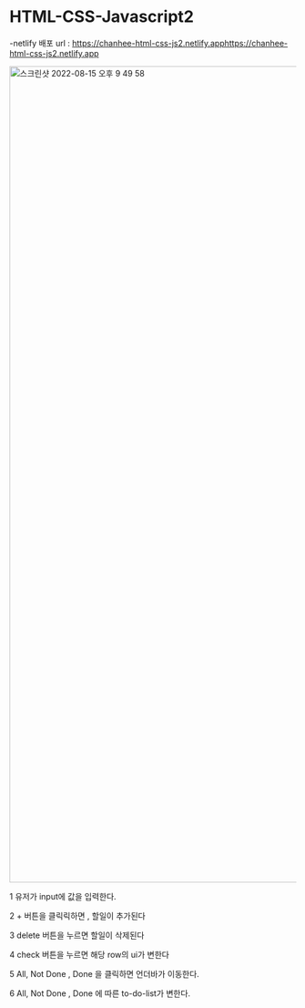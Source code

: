 # HTML-CSS-Javascript2  

  -netlify 배포 url : https://chanhee-html-css-js2.netlify.apphttps://chanhee-html-css-js2.netlify.app  
  
  <img width="1433" alt="스크린샷 2022-08-15 오후 9 49 58" src="https://user-images.githubusercontent.com/95417144/184638065-c153d8c2-a003-41f4-a493-6852d63196fa.png">  
    
  1 유저가 input에 값을 입력한다.  

  2 + 버튼을 클릭릭하면 , 할일이 추가된다  

  3 delete 버튼을 누르면 할일이 삭제된다  

  4 check 버튼을 누르면 해당 row의 ui가 변한다  

  5 All, Not Done , Done 을 클릭하면 언더바가 이동한다.  

  6 All, Not Done , Done  에 따른 to-do-list가 변한다.
